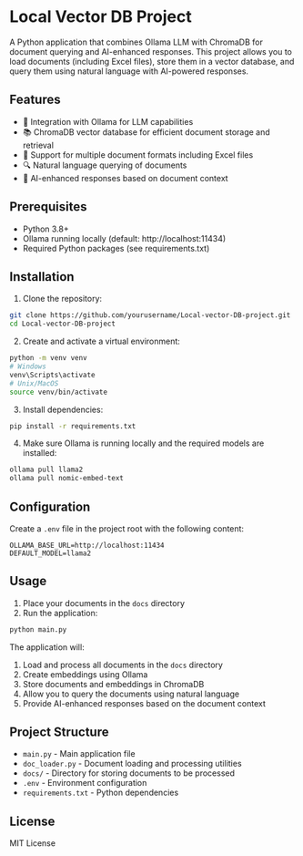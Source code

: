# Local Vector DB Project

A Python application that combines Ollama LLM with ChromaDB for document querying and AI-enhanced responses. This project allows you to load documents (including Excel files), store them in a vector database, and query them using natural language with AI-powered responses.

## Features

- 🤖 Integration with Ollama for LLM capabilities
- 📚 ChromaDB vector database for efficient document storage and retrieval
- 📄 Support for multiple document formats including Excel files
- 🔍 Natural language querying of documents
- 🎯 AI-enhanced responses based on document context

## Prerequisites

- Python 3.8+
- Ollama running locally (default: http://localhost:11434)
- Required Python packages (see requirements.txt)

## Installation

1. Clone the repository:
```bash
git clone https://github.com/yourusername/Local-vector-DB-project.git
cd Local-vector-DB-project
```

2. Create and activate a virtual environment:
```bash
python -m venv venv
# Windows
venv\Scripts\activate
# Unix/MacOS
source venv/bin/activate
```

3. Install dependencies:
```bash
pip install -r requirements.txt
```

4. Make sure Ollama is running locally and the required models are installed:
```bash
ollama pull llama2
ollama pull nomic-embed-text
```

## Configuration

Create a `.env` file in the project root with the following content:
```
OLLAMA_BASE_URL=http://localhost:11434
DEFAULT_MODEL=llama2
```

## Usage

1. Place your documents in the `docs` directory
2. Run the application:
```bash
python main.py
```

The application will:
1. Load and process all documents in the `docs` directory
2. Create embeddings using Ollama
3. Store documents and embeddings in ChromaDB
4. Allow you to query the documents using natural language
5. Provide AI-enhanced responses based on the document context

## Project Structure

- `main.py` - Main application file
- `doc_loader.py` - Document loading and processing utilities
- `docs/` - Directory for storing documents to be processed
- `.env` - Environment configuration
- `requirements.txt` - Python dependencies

## License

MIT License 